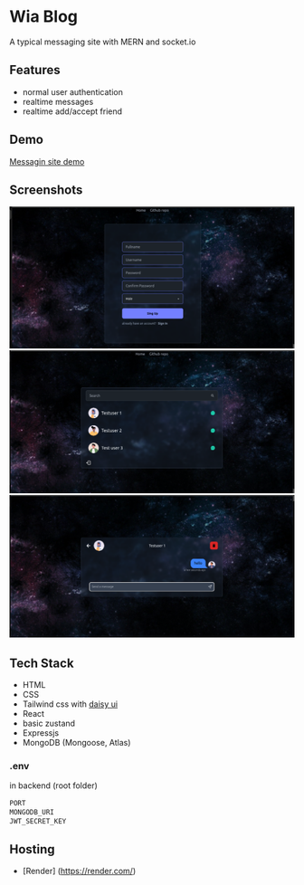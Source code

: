 # Wia Blog
A typical messaging site with MERN and socket.io

## Features
- normal user authentication
- realtime messages
- realtime add/accept friend

## Demo
[Messagin site demo](https://messaging-app-wymh.onrender.com)

## Screenshots

![Demo 1](frontend/src/assets/screenshot-1.png)
![Demo 2](frontend/src/assets/screenshot-2.png)
![Demo 3](frontend/src/assets/screenshot-3.png)

## Tech Stack
- HTML
- CSS
- Tailwind css with [daisy ui](https://daisyui.com/)
- React
- basic zustand
- Expressjs
- MongoDB (Mongoose, Atlas)

### .env
in backend (root folder)

```
PORT
MONGODB_URI
JWT_SECRET_KEY
```

## Hosting
- [Render] (https://render.com/)